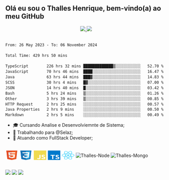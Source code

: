 ## Olá eu sou o Thalles Henrique, bem-vindo(a) ao meu GitHub

<div align="center">
  <a href="https://github.com/Thalles-HsA">
  <img height="180em" src="https://github-readme-stats.vercel.app/api?username=Thalles-HsA&show_icons=true&theme=radical&include_all_commits=true&count_private=true"/>
  <img height="180em" src="https://github-readme-stats.vercel.app/api/top-langs/?username=Thalles-HsA&exclude_repo=github-readme-stats,Pong,Freeway-JS&langs_count=5&theme=radical"/>
</div><br>
  
  <!--START_SECTION:waka-->

```txt
From: 26 May 2023 - To: 06 November 2024

Total Time: 429 hrs 50 mins

TypeScript        226 hrs 32 mins █████████████▒░░░░░░░░░░░   52.70 %
JavaScript        70 hrs 46 mins  ████░░░░░░░░░░░░░░░░░░░░░   16.47 %
Java              63 hrs 44 mins  ███▓░░░░░░░░░░░░░░░░░░░░░   14.83 %
SCSS              30 hrs 4 mins   █▓░░░░░░░░░░░░░░░░░░░░░░░   07.00 %
JSON              14 hrs 40 mins  █░░░░░░░░░░░░░░░░░░░░░░░░   03.42 %
Bash              5 hrs 24 mins   ▒░░░░░░░░░░░░░░░░░░░░░░░░   01.26 %
Other             3 hrs 39 mins   ▒░░░░░░░░░░░░░░░░░░░░░░░░   00.85 %
HTTP Request      2 hrs 25 mins   ░░░░░░░░░░░░░░░░░░░░░░░░░   00.57 %
Java Properties   2 hrs 9 mins    ░░░░░░░░░░░░░░░░░░░░░░░░░   00.50 %
Markdown          2 hrs 5 mins    ░░░░░░░░░░░░░░░░░░░░░░░░░   00.49 %
```

<!--END_SECTION:waka-->

  - 🎓 Cursando Analise e Desenvolviemnte de Sistema;
  - 🌱 Trabalhando para @Selaz;
  - 🎯 Atuando como FullStack Developer;
 
<div style="display: inline_block"><br>
  <img align="center" alt="Thalles-HTML" height="30" width="40" src="https://raw.githubusercontent.com/devicons/devicon/master/icons/html5/html5-original.svg">
  <img align="center" alt="Thalles-CSS" height="30" width="40" src="https://raw.githubusercontent.com/devicons/devicon/master/icons/css3/css3-original.svg">
  <img align="center" alt="Thalles-Js" height="30" width="40" src="https://raw.githubusercontent.com/devicons/devicon/master/icons/javascript/javascript-plain.svg">
  <img align="center" alt="Thalles-Ts" height="30" width="40" src="https://raw.githubusercontent.com/devicons/devicon/master/icons/typescript/typescript-plain.svg">
  <img align="center" alt="Thalles-React" height="30" width="40" src="https://raw.githubusercontent.com/devicons/devicon/master/icons/react/react-original.svg">
  <img align="center" alt="Thalles-Node" height="30" width="40" src="https://cdn.jsdelivr.net/gh/devicons/devicon/icons/nodejs/nodejs-original.svg" />
  <img align="center" alt="Thalles-Mongo" height="30" width="40" src="https://cdn.jsdelivr.net/gh/devicons/devicon/icons/mongodb/mongodb-original.svg" />
  
</div>

 ##
  
<div>
  <a href="https://www.linkedin.com/in/thalles-hsa" target="_blank"><img src="https://img.shields.io/badge/-LinkedIn-%230077B5?style=for-the-badge&logo=linkedin&logoColor=white" target="_blank"></a> 
  <a href="https://instagram.com/thalleshsa" target="_blank"><img src="https://img.shields.io/badge/-Instagram-%23E4405F?style=for-the-badge&logo=instagram&logoColor=white" target="_blank"></a>
  <a href = "mailto:thsa.henrique@gmail.com"><img src="https://img.shields.io/badge/-Gmail-%23333?style=for-the-badge&logo=gmail&logoColor=white" target="_blank"></a>
   
</div>
